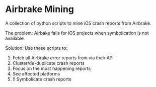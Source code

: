 # Airbrake Mining

A collection of python scripts to mine iOS crash reports from Airbrake.

The problem: Airbake fails for iOS projects when symbolication is
not available.

Solution: Use these scripts to:

  1. Fetch all Airbrake error reports from via their API
  2. Cluster/de-duplicate crash reports
  3. Focus on the most happening reports
  4. See affected platforms
  5. !! Symbolicate crash reports

